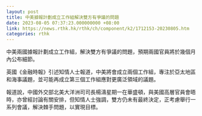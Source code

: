 ```yaml
---
layout: post
title: 中美據報計劃成立工作組解決雙方有爭議的問題
date: 2023-08-05 07:37:23.000000000 +08:00
link: https://news.rthk.hk/rthk/ch/component/k2/1712153-20230805.htm
categories: rthk
---
```


中美兩國據報計劃成立工作組，解決雙方有爭議的問題，預期兩國官員將於幾個月內公布細節。

英國《金融時報》引述知情人士報道，中美將會成立兩個工作組，專注於亞太地區和海事議題，並可能再成立第三個工作組應對更廣泛領域的議題。

報道說，中國外交部北美大洋洲司司長楊濤星期一在華盛頓，與美國高層官員會晤時，亦曾經討論有關安排，但知情人士強調，雙方仍未有最終決定，正考慮舉行一系列會議，解決棘手問題，以實現目標。

